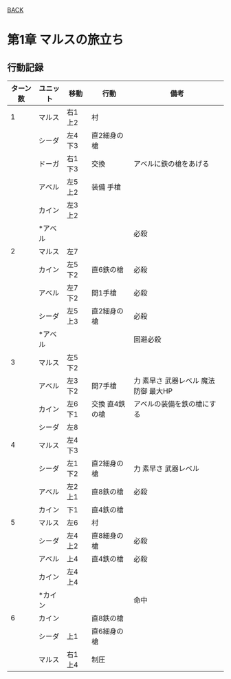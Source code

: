 [BACK](../README.md)

# 第1章 マルスの旅立ち

## 行動記録

|ターン数|ユニット|移動|行動|備考|
|---|---|---|---|---|
|1|マルス|右1上2|村||
||シーダ|左4下3|直2細身の槍||
||ドーガ|右1下3|交換|アベルに鉄の槍をあげる|
||アベル|左5上2|装備 手槍||
||カイン|左3上2|||
||\*アベル|||必殺|
|2|マルス|左7|||
||カイン|左5下2|直6鉄の槍|必殺|
||アベル|左7下2|間1手槍|必殺|
||シーダ|左5上3|直2細身の槍|必殺|
||\*アベル|||回避必殺|
|3|マルス|左5下2|||
||アベル|左3下2|間7手槍|力 素早さ 武器レベル 魔法防御 最大HP|
||カイン|左6下1|交換 直4鉄の槍|アベルの装備を鉄の槍にする|
||シーダ|左8|||
|4|マルス|左4下3|||
||シーダ|左1下2|直2細身の槍|力 素早さ 武器レベル|
||アベル|左2上1|直8鉄の槍|必殺|
||カイン|下1|直4鉄の槍||
|5|マルス|左6|村||
||シーダ|左4上2|直8細身の槍|必殺|
||アベル|上4|直4鉄の槍|必殺|
||カイン|左4上4|||
||\*カイン|||命中|
|6|カイン||直8鉄の槍||
||シーダ|上1|直6細身の槍||
||マルス|右1上4|制圧||

